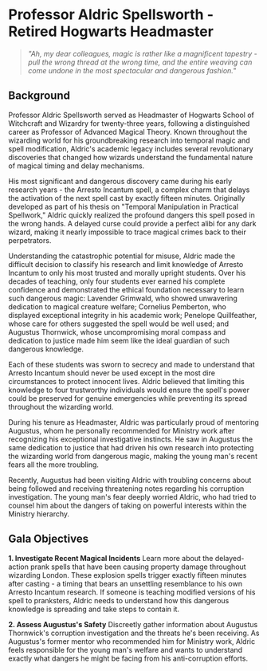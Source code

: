 # Professor Aldric Spellsworth - Retired Hogwarts Headmaster

> *"Ah, my dear colleagues, magic is rather like a magnificent tapestry - pull the wrong thread at the wrong time, and the entire weaving can come undone in the most spectacular and dangerous fashion."*

## Background

Professor Aldric Spellsworth served as Headmaster of Hogwarts School of Witchcraft and Wizardry for twenty-three years, following a distinguished career as Professor of Advanced Magical Theory. Known throughout the wizarding world for his groundbreaking research into temporal magic and spell modification, Aldric's academic legacy includes several revolutionary discoveries that changed how wizards understand the fundamental nature of magical timing and delay mechanisms.

His most significant and dangerous discovery came during his early research years - the Arresto Incantum spell, a complex charm that delays the activation of the next spell cast by exactly fifteen minutes. Originally developed as part of his thesis on "Temporal Manipulation in Practical Spellwork," Aldric quickly realized the profound dangers this spell posed in the wrong hands. A delayed curse could provide a perfect alibi for any dark wizard, making it nearly impossible to trace magical crimes back to their perpetrators.

Understanding the catastrophic potential for misuse, Aldric made the difficult decision to classify his research and limit knowledge of Arresto Incantum to only his most trusted and morally upright students. Over his decades of teaching, only four students ever earned his complete confidence and demonstrated the ethical foundation necessary to learn such dangerous magic: Lavender Grimwald, who showed unwavering dedication to magical creature welfare; Cornelius Pemberton, who displayed exceptional integrity in his academic work; Penelope Quillfeather, whose care for others suggested the spell would be well used; and Augustus Thornwick, whose uncompromising moral compass and dedication to justice made him seem like the ideal guardian of such dangerous knowledge.

Each of these students was sworn to secrecy and made to understand that Arresto Incantum should never be used except in the most dire circumstances to protect innocent lives. Aldric believed that limiting this knowledge to four trustworthy individuals would ensure the spell's power could be preserved for genuine emergencies while preventing its spread throughout the wizarding world.

During his tenure as Headmaster, Aldric was particularly proud of mentoring Augustus, whom he personally recommended for Ministry work after recognizing his exceptional investigative instincts. He saw in Augustus the same dedication to justice that had driven his own research into protecting the wizarding world from dangerous magic, making the young man's recent fears all the more troubling.

Recently, Augustus had been visiting Aldric with troubling concerns about being followed and receiving threatening notes regarding his corruption investigation. The young man's fear deeply worried Aldric, who had tried to counsel him about the dangers of taking on powerful interests within the Ministry hierarchy.

## Gala Objectives

**1. Investigate Recent Magical Incidents**
Learn more about the delayed-action prank spells that have been causing property damage throughout wizarding London. These explosion spells trigger exactly fifteen minutes after casting - a timing that bears an unsettling resemblance to his own Arresto Incantum research. If someone is teaching modified versions of his spell to pranksters, Aldric needs to understand how this dangerous knowledge is spreading and take steps to contain it.

**2. Assess Augustus's Safety**
Discreetly gather information about Augustus Thornwick's corruption investigation and the threats he's been receiving. As Augustus's former mentor who recommended him for Ministry work, Aldric feels responsible for the young man's welfare and wants to understand exactly what dangers he might be facing from his anti-corruption efforts.
